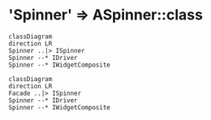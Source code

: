 # 'Spinner' => ASpinner::class

```mermaid
classDiagram
direction LR
Spinner ..|> ISpinner
Spinner --* IDriver
Spinner --* IWidgetComposite
```

```mermaid
classDiagram
direction LR
Facade ..|> ISpinner
Spinner --* IDriver
Spinner --* IWidgetComposite
```